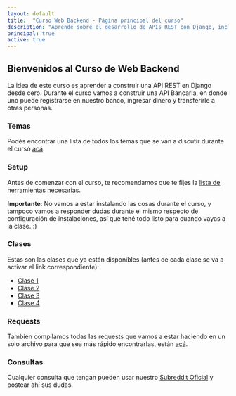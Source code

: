 ```yaml
---
layout: default
title:  "Curso Web Backend - Página principal del curso"
description: "Aprendé sobre el desarrollo de APIs REST con Django, incluyendo una extensa teoría sobre el tema, para que puedas expandir sobre tus conocimientos y proyectos."
principal: true
active: true
---
```


## Bienvenidos al Curso de Web Backend

La idea de este curso es aprender a construir una API REST en Django desde cero. Durante el curso vamos a construir una API Bancaria, en donde uno puede registrarse en nuestro banco, ingresar dinero y transferirle a otras personas.

### Temas

Podés encontrar una lista de todos los temas que se van a discutir durante el cursó [acá](clases/clase-temas.md).

### Setup

Antes de comenzar con el curso, te recomendamos que te fijes la [lista de herramientas necesarias](clases/clase-setup.md). 

**Importante**: No vamos a estar instalando las cosas durante el curso, y tampoco vamos a responder dudas durante el mismo respecto de configuración de instalaciones, así que tené todo listo para cuando vayas a la clase. :)

### Clases

Estas son las clases que ya están disponibles (antes de cada clase se va a activar el link correspondiente):
- [Clase 1](clases/clase-1.md)
- [Clase 2](clases/clase-2.md)
- [Clase 3](clases/clase-3.md)
- [Clase 4](clases/clase-4.md)

### Requests

También compilamos todas las requests que vamos a estar haciendo en un solo archivo para que sea más rápido encontrarlas, están [acá](clases/clase-requests.md).

### Consultas

Cualquier consulta que tengan pueden usar nuestro [Subreddit Oficial](https://www.reddit.com/r/ComputerSocietyITBA) y postear ahí sus dudas.
